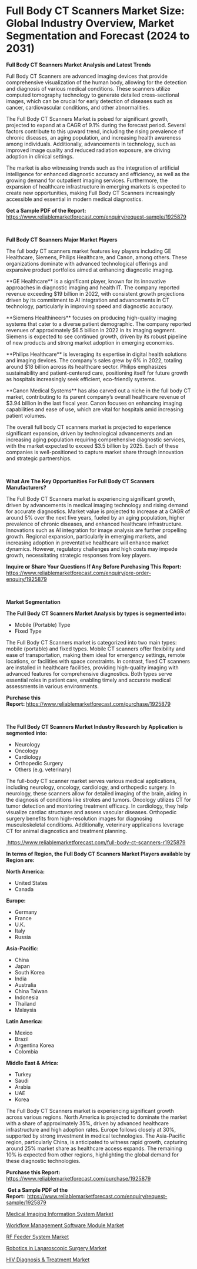 <p><h1>Full Body CT Scanners Market Size: Global Industry Overview, Market Segmentation and Forecast (2024 to 2031)</h1></p><p><strong>Full Body CT Scanners Market Analysis and Latest Trends</strong></p>
<p><p>Full Body CT Scanners are advanced imaging devices that provide comprehensive visualization of the human body, allowing for the detection and diagnosis of various medical conditions. These scanners utilize computed tomography technology to generate detailed cross-sectional images, which can be crucial for early detection of diseases such as cancer, cardiovascular conditions, and other abnormalities. </p><p>The Full Body CT Scanners Market is poised for significant growth, projected to expand at a CAGR of 9.1% during the forecast period. Several factors contribute to this upward trend, including the rising prevalence of chronic diseases, an aging population, and increasing health awareness among individuals. Additionally, advancements in technology, such as improved image quality and reduced radiation exposure, are driving adoption in clinical settings.</p><p>The market is also witnessing trends such as the integration of artificial intelligence for enhanced diagnostic accuracy and efficiency, as well as the growing demand for outpatient imaging services. Furthermore, the expansion of healthcare infrastructure in emerging markets is expected to create new opportunities, making Full Body CT Scanners increasingly accessible and essential in modern medical diagnostics.</p></p>
<p><strong>Get a Sample PDF of the Report:&nbsp;</strong> <a href="https://www.reliablemarketforecast.com/enquiry/request-sample/1925879?utm_campaign=1724&utm_medium=2&utm_source=Github&utm_content=ia&utm_term=24102024&utm_id=full-body-ct-scanners">https://www.reliablemarketforecast.com/enquiry/request-sample/1925879</a></p>
<p>&nbsp;</p>
<p><strong>Full Body CT Scanners Major Market Players</strong></p>
<p><p>The full body CT scanners market features key players including GE Healthcare, Siemens, Philips Healthcare, and Canon, among others. These organizations dominate with advanced technological offerings and expansive product portfolios aimed at enhancing diagnostic imaging.</p><p>**GE Healthcare** is a significant player, known for its innovative approaches in diagnostic imaging and health IT. The company reported revenue exceeding $19 billion in 2022, with consistent growth projections driven by its commitment to AI integration and advancements in CT technology, particularly in improving speed and diagnostic accuracy.</p><p>**Siemens Healthineers** focuses on producing high-quality imaging systems that cater to a diverse patient demographic. The company reported revenues of approximately $6.5 billion in 2022 in its imaging segment. Siemens is expected to see continued growth, driven by its robust pipeline of new products and strong market adoption in emerging economies.</p><p>**Philips Healthcare** is leveraging its expertise in digital health solutions and imaging devices. The company's sales grew by 6% in 2022, totaling around $18 billion across its healthcare sector. Philips emphasizes sustainability and patient-centered care, positioning itself for future growth as hospitals increasingly seek efficient, eco-friendly systems.</p><p>**Canon Medical Systems** has also carved out a niche in the full body CT market, contributing to its parent company’s overall healthcare revenue of $3.94 billion in the last fiscal year. Canon focuses on enhancing imaging capabilities and ease of use, which are vital for hospitals amid increasing patient volumes.</p><p>The overall full body CT scanners market is projected to experience significant expansion, driven by technological advancements and an increasing aging population requiring comprehensive diagnostic services, with the market expected to exceed $3.5 billion by 2025. Each of these companies is well-positioned to capture market share through innovation and strategic partnerships.</p></p>
<p>&nbsp;</p>
<p><strong>What Are The Key Opportunities For Full Body CT Scanners Manufacturers?</strong></p>
<p><p>The Full Body CT Scanners market is experiencing significant growth, driven by advancements in medical imaging technology and rising demand for accurate diagnostics. Market value is projected to increase at a CAGR of around 5% over the next five years, fueled by an aging population, higher prevalence of chronic diseases, and enhanced healthcare infrastructure. Innovations such as AI integration for image analysis are further propelling growth. Regional expansion, particularly in emerging markets, and increasing adoption in preventative healthcare will enhance market dynamics. However, regulatory challenges and high costs may impede growth, necessitating strategic responses from key players.</p></p>
<p><strong>Inquire or Share Your Questions If Any Before Purchasing This Report:</strong> <a href="https://www.reliablemarketforecast.com/enquiry/pre-order-enquiry/1925879?utm_campaign=1724&utm_medium=2&utm_source=Github&utm_content=ia&utm_term=24102024&utm_id=full-body-ct-scanners">https://www.reliablemarketforecast.com/enquiry/pre-order-enquiry/1925879</a></p>
<p>&nbsp;</p>
<p><strong>Market Segmentation</strong></p>
<p><strong>The Full Body CT Scanners Market Analysis by types is segmented into:</strong></p>
<p><ul><li>Mobile (Portable) Type</li><li>Fixed Type</li></ul></p>
<p><p>The Full Body CT Scanners market is categorized into two main types: mobile (portable) and fixed types. Mobile CT scanners offer flexibility and ease of transportation, making them ideal for emergency settings, remote locations, or facilities with space constraints. In contrast, fixed CT scanners are installed in healthcare facilities, providing high-quality imaging with advanced features for comprehensive diagnostics. Both types serve essential roles in patient care, enabling timely and accurate medical assessments in various environments.</p></p>
<p><strong>Purchase this Report:&nbsp;</strong><a href="https://www.reliablemarketforecast.com/purchase/1925879?utm_campaign=1724&utm_medium=2&utm_source=Github&utm_content=ia&utm_term=24102024&utm_id=full-body-ct-scanners">https://www.reliablemarketforecast.com/purchase/1925879</a></p>
<p>&nbsp;</p>
<p><strong>The Full Body CT Scanners Market Industry Research by Application is segmented into:</strong></p>
<p><ul><li>Neurology</li><li>Oncology</li><li>Cardiology</li><li>Orthopedic Surgery</li><li>Others (e.g. veterinary)</li></ul></p>
<p><p>The full-body CT scanner market serves various medical applications, including neurology, oncology, cardiology, and orthopedic surgery. In neurology, these scanners allow for detailed imaging of the brain, aiding in the diagnosis of conditions like strokes and tumors. Oncology utilizes CT for tumor detection and monitoring treatment efficacy. In cardiology, they help visualize cardiac structures and assess vascular diseases. Orthopedic surgery benefits from high-resolution images for diagnosing musculoskeletal conditions. Additionally, veterinary applications leverage CT for animal diagnostics and treatment planning.</p></p>
<p><a href="https://www.reliablemarketforecast.com/full-body-ct-scanners-r1925879?utm_campaign=1724&utm_medium=2&utm_source=Github&utm_content=ia&utm_term=24102024&utm_id=full-body-ct-scanners">&nbsp;https://www.reliablemarketforecast.com/full-body-ct-scanners-r1925879</a></p>
<p><strong>In terms of Region, the Full Body CT Scanners Market Players available by Region are:</strong></p>
<p>
    <p> <strong> North America: </strong>
        <ul>
            <li>United States</li>
            <li>Canada</li>
        </ul>
        </p> 
    <p> <strong> Europe: </strong>
        <ul>
            <li>Germany</li>
            <li>France</li>
            <li>U.K.</li>
            <li>Italy</li>
            <li>Russia</li>
        </ul>
        </p> 
    <p> <strong> Asia-Pacific: </strong>
        <ul>
            <li>China</li>
            <li>Japan</li>
            <li>South Korea</li>
            <li>India</li>
            <li>Australia</li>
            <li>China Taiwan</li>
            <li>Indonesia</li>
            <li>Thailand</li>
            <li>Malaysia</li>
        </ul>
        </p> 
    <p> <strong> Latin America: </strong>
        <ul>
            <li>Mexico</li>
            <li>Brazil</li>
            <li>Argentina Korea</li>
            <li>Colombia</li>
        </ul>
        </p> 
    <p> <strong> Middle East & Africa: </strong>
        <ul>
            <li>Turkey</li>
            <li>Saudi</li>
            <li>Arabia</li>
            <li>UAE</li>
            <li>Korea</li>
        </ul>
    </p>
    </p>
<p><p>The Full Body CT Scanners market is experiencing significant growth across various regions. North America is projected to dominate the market with a share of approximately 35%, driven by advanced healthcare infrastructure and high adoption rates. Europe follows closely at 30%, supported by strong investment in medical technologies. The Asia-Pacific region, particularly China, is anticipated to witness rapid growth, capturing around 25% market share as healthcare access expands. The remaining 10% is expected from other regions, highlighting the global demand for these diagnostic technologies.</p></p>
<p><strong>Purchase this Report: </strong><a href="https://www.reliablemarketforecast.com/purchase/1925879?utm_campaign=1724&utm_medium=2&utm_source=Github&utm_content=ia&utm_term=24102024&utm_id=full-body-ct-scanners">https://www.reliablemarketforecast.com/purchase/1925879</a></p>
<p>&nbsp;<strong>Get a Sample PDF of the Report:&nbsp;&nbsp;</strong><a href="https://www.reliablemarketforecast.com/enquiry/request-sample/1925879?utm_campaign=1724&utm_medium=2&utm_source=Github&utm_content=ia&utm_term=24102024&utm_id=full-body-ct-scanners">https://www.reliablemarketforecast.com/enquiry/request-sample/1925879</a></p>
<p><strong></strong></p>
<p><p><a href="https://www.linkedin.com/pulse/key-drivers-medical-imaging-information-system-market-trends-ncxsf?utm_campaign=1724&utm_medium=2&utm_source=Github&utm_content=ia&utm_term=24102024&utm_id=full-body-ct-scanners">Medical Imaging Information System Market</a></p><p><a href="https://www.linkedin.com/pulse/workflow-management-software-module-industry-insights-report-anm9f?utm_campaign=1724&utm_medium=2&utm_source=Github&utm_content=ia&utm_term=24102024&utm_id=full-body-ct-scanners">Workflow Management Software Module Market</a></p><p><a href="https://www.linkedin.com/pulse/regional-adaptations-global-rf-feeder-system-market-trends-40qxf?utm_campaign=1724&utm_medium=2&utm_source=Github&utm_content=ia&utm_term=24102024&utm_id=full-body-ct-scanners">RF Feeder System Market</a></p><p><a href="https://www.linkedin.com/pulse/booming-robotics-laparoscopic-surgery-market-sector-analysis-cwwvf?utm_campaign=1724&utm_medium=2&utm_source=Github&utm_content=ia&utm_term=24102024&utm_id=full-body-ct-scanners">Robotics in Laparoscopic Surgery Market</a></p><p><a href="https://www.linkedin.com/pulse/hiv-diagnosis-treatment-value-chain-analysis-from-raw-materials-irwdf?utm_campaign=1724&utm_medium=2&utm_source=Github&utm_content=ia&utm_term=24102024&utm_id=full-body-ct-scanners">HIV Diagnosis & Treatment Market</a></p></p>